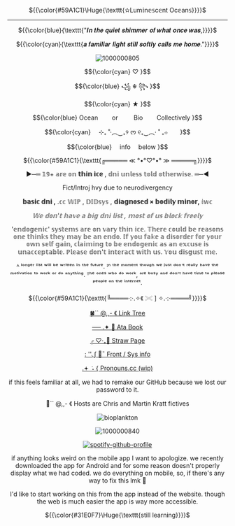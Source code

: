 
<p align="center"> ${{\color{#59A1C1}\Huge{\texttt{✫Lum𝕚n𝕖𝕤c𝕖nt Oc𝕖an𝕤}}}}$ </p>

___________________________________

<p align="center"> ${{\color{blue}{\texttt{"𝑰𝒏 𝒕𝒉𝒆 𝒒𝒖𝒊𝒆𝒕 𝒔𝒉𝒊𝒎𝒎𝒆𝒓 𝒐𝒇 𝒘𝒉𝒂𝒕 𝒐𝒏𝒄𝒆 𝒘𝒂𝒔,}}}}$ </p>
<p align="center"> ${{\color{cyan}{\texttt{𝒂 𝒇𝒂𝒎𝒊𝒍𝒊𝒂𝒓 𝒍𝒊𝒈𝒉𝒕 𝒔𝒕𝒊𝒍𝒍 𝒔𝒐𝒇𝒕𝒍𝒚 𝒄𝒂𝒍𝒍𝒔 𝒎𝒆 𝒉𝒐𝒎𝒆."}}}}$ </p>

<div align="center">

![1000000805](https://github.com/user-attachments/assets/1618bd11-dbd9-4e0b-8735-2779646a63e3)


<p align="center"> $${\color{cyan}
♡ }$$
<p align="center"> $${\color{blue}
꧁ ☬ ꧂ }$$
<p align="center"> $${\color{cyan}
★ }$$
<div align="center">

<p align="center"
  
<p align="center"> $${\color{blue}
  Ocean    or    Bio    Collectively }$$
<p align="center"> $${\color{cyan}
  ⊹₊ ˚‧︵‿₊୨ ᰔ ୧₊‿︵‧ ˚ ₊⊹  }$$
<p align="center"> $${\color{blue}
  info  below }$$

<p align="center"> ${{\color{#59A1C1}{\texttt{╔═════ ≪ °•°♡°•° ≫ ═════╗}}}}$ </p>

 ►─═  𝟙𝟡+ 𝕒𝕣𝕖 𝕠𝕟 **𝕥𝕙𝕚𝕟 𝕚𝕔𝕖** , 𝕕𝕟𝕚 𝕦𝕟𝕝𝕖𝕤𝕤 𝕥𝕠𝕝𝕕 𝕠𝕥𝕙𝕖𝕣𝕨𝕚𝕤𝕖. ═─◄

 Fict/Introj hvy due to neurodivergency

**𝕓𝕒𝕤𝕚𝕔 𝕕𝕟𝕚 ,** .𝕔𝕔 𝕎𝕀ℙ  , 𝔻𝕀𝔻𝕤𝕪𝕤 , **𝕕𝕚𝕒𝕘𝕟𝕠𝕤𝕖𝕕 × 𝕓𝕠𝕕𝕚𝕝𝕪 𝕞𝕚𝕟𝕠𝕣,** 𝕚𝕨𝕔

  _𝕎𝕖 𝕕𝕠𝕟'𝕥 𝕙𝕒𝕧𝕖 𝕒 𝕓𝕚𝕘 𝕕𝕟𝕚 𝕝𝕚𝕤𝕥 , 𝕞𝕠𝕤𝕥 𝕠𝕗 𝕦𝕤 𝕓𝕝𝕠𝕔𝕜 𝕗𝕣𝕖𝕖𝕝𝕪_


'𝕖𝕟𝕕𝕠𝕘𝕖𝕟𝕚𝕔' 𝕤𝕪𝕤𝕥𝕖𝕞𝕤 𝕒𝕣𝕖 𝕠𝕟 𝕧𝕒𝕣𝕪 𝕥𝕙𝕚𝕟 𝕚𝕔𝕖. 𝕋𝕙𝕖𝕣𝕖 𝕔𝕠𝕦𝕝𝕕 𝕓𝕖 𝕣𝕖𝕒𝕤𝕠𝕟𝕤 𝕠𝕟𝕖 𝕥𝕙𝕚𝕟𝕜𝕤 𝕥𝕙𝕖𝕪 𝕞𝕒𝕪 𝕓𝕖 𝕒𝕟 𝕖𝕟𝕕𝕠. 𝕀𝕗 𝕪𝕠𝕦 𝕗𝕒𝕜𝕖 𝕒 𝕕𝕚𝕤𝕠𝕣𝕕𝕖𝕣 𝕗𝕠𝕣 𝕪𝕠𝕦𝕣 𝕠𝕨𝕟 𝕤𝕖𝕝𝕗 𝕘𝕒𝕚𝕟, 𝕔𝕝𝕒𝕚𝕞𝕚𝕟𝕘 𝕥𝕠 𝕓𝕖 𝕖𝕟𝕕𝕠𝕘𝕖𝕟𝕚𝕔 𝕒𝕤 𝕒𝕟 𝕖𝕩𝕔𝕦𝕤𝕖 𝕚𝕤 𝕦𝕟𝕒𝕔𝕔𝕖𝕡𝕥𝕒𝕓𝕝𝕖. ℙ𝕝𝕖𝕒𝕤𝕖 𝕕𝕠𝕟'𝕥 𝕚𝕟𝕥𝕖𝕣𝕒𝕔𝕥 𝕨𝕚𝕥𝕙 𝕦𝕤. 𝕐𝕠𝕦 𝕕𝕚𝕤𝕘𝕦𝕤𝕥 𝕞𝕖.

 ᴬ ˡᵒⁿᵍᵉʳ ˡⁱˢᵗ ʷⁱˡˡ ᵇᵉ ʷʳⁱᵗᵗᵉⁿ ⁱⁿ ᵗʰᵉ ᶠᵘᵗᵘʳᵉ. ᴵⁿ ᵗʰᵉ ᵐᵒᵐᵉⁿᵗ ᵗʰᵒᵘᵍʰ ʷᵉ ʲᵘˢᵗ ᵈᵒⁿ'ᵗ ʳᵉᵃˡˡʸ ʰᵃᵛᵉ ᵗʰᵉ ᵐᵒᵗⁱᵛᵃᵗⁱᵒⁿ ᵗᵒ ʷᵒʳᵏ ᵒʳ ᵈᵒ ᵃⁿʸᵗʰⁱⁿᵍ. ᵀʰᵉ ᵒⁿᵉˢ ʷʰᵒ ᵈᵒ ʷᵒʳᵏ, ᵃʳᵉ ᵇᵘˢʸ ᵃⁿᵈ ᵈᵒⁿ'ᵗ ʰᵃᵛᵉ ᵗⁱᵐᵉ ᵗᵒ ᵖˡᵉᵃˢᵉ ᵖᵉᵒᵖˡᵉ ᵒⁿ ᵗʰᵉ ⁱⁿᵗᵉʳⁿᵉᵗ.

<p align="center"> ${{\color{#59A1C1}{\texttt{╚════·:·.✧《 𓏵 ] ✧.·:·════╝}}}}$ </p>

[🍀`` @,,- 《 Link Tree](https://linktr.ee/FormTak3rzz)

[── .✦ 🌟 Ata Book](https://ssc.atabook.org/)

[╭ ♡‧₊🫧 Straw Page](https://luminescentoceans.straw.page/)

[: ''◟∫ 🌊¯ Front / Sys info](https://pluralkit.xyz/f/gkrvpo)

[.𖥔 ݁ ˖  { Pronouns.cc (wip)](https://pronouns.cc/@Luminescent_Oceans_Sys)

if this feels familiar at all, we had to remake our GitHub because we lost our password to it.

 🐾`` @,,- 《 Hosts are Chris and Martin Kratt fictives

</div>

<div align="center">
 
 
 ![bioplankton](https://komarev.com/ghpvc/?username=LuminescentOceansSys&abbreviated=true&label=Bioplankton&color=59A1C1)
 

![1000000840](https://github.com/user-attachments/assets/89a68ef9-ba7d-49d2-89bd-84bec8f0b91a)

  

[^1]:[(https://open.spotify.com/user/31t6iahnmjtxuosnnwfe3dhwkcsa?si=4JTg4ga7QimpMi56UOJsiA)]

<div align="center">

[![spotify-github-profile](https://spotify-github-profile.kittinanx.com/api/view?uid=31t6iahnmjtxuosnnwfe3dhwkcsa&cover_image=true&theme=default&show_offline=false&background_color=121212&interchange=false&bar_color=00ffff)](https://github.com/kittinan/spotify-github-profile)

if anything looks weird on the mobile app I want to apologize. we recently downloaded the app for Android and for some reason doesn't properly display what we had coded. we do everything on mobile, so, if there's any way to fix this lmk 🙏

I'd like to start working on this from the app instead of the website. though the web is much easier the app is way more accessible.

 <p align="center"> 
  
  ${{\color{#31E0F7}\Huge{\texttt{still learning}}}}$ </p>
